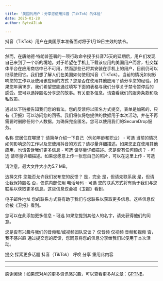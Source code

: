 ```yaml
---

title: '美国的用户：分享您使用抖音（TikTok）的体验'
date: 2025-01-28
author: ByteAILab

---
```


抖音（TikTok）用户在美国原本准备面对将于1月19日生效的禁令。

---
然而，在唐纳德·特朗普签署的一项行政命令授予抖音75天的延期后，用户们发现自己来到了一个新的境地。对于希望在手机上下载该应用的美国用户而言，社交媒体平台在应用商店中已不可用，然而那些已将其安装在手机上的用户，目前仍可以继续使用它。我们想了解人们在美国如何使用抖音（TikTok）。当前的情况如何影响您的工作以及使用该应用的方式？您是否在使用其他应用？请分享您的经验。如果您年满18岁，我们希望您能通过填写下面的表格与我们分享关于禁令暂停后的感受。您可以选择匿名分享您的故事。有关更多信息，请查看我们的服务条款和隐私政策。

通过以下链接告知我们您的看法。您的反馈将以匿名方式提交，表单是加密的，只有《卫报》可以访问您的回答。我们将仅将您提供的数据用于本次活动，并在不再需要时删除任何个人数据。为确保完全匿名，您可以使用我们的SecureDrop服务。

名称
您居住在哪里？
请简单介绍一下自己（例如年龄和职业） - 可选
当前的情况如何影响您的工作以及您使用抖音的方式？请尽量详细描述。如果您正在使用其他应用，也请告诉我们更多信息 - 可选
请尽量详细描述。您是否有任何顾虑？ - 可选
请尽量详细描述。如果您愿意上传一张您自己的照片，可以在这里上传 - 可选

请注意，最大文件大小为5.7 MB。

选择文件
您能否允许我们发布您的反馈？ 是，完全 是，但请先联系我 是，但请让我保持匿名 否，仅供内部使用
电话号码 - 可选
您的联系方式将有助于我们与您联系以获取更多信息。这些信息仅会被《卫报》看到。

电子邮件地址 
您的联系方式将有助于我们与您联系以获取更多信息。这些信息仅会被《卫报》看到。

您可以在此添加更多信息 - 可选
如果您提到其他人的名字，请先获得他们的同意。

您是否有兴趣与我们的音频和/或视频团队交谈？ 仅音频 仅视频 音频和视频 否，我不感兴趣 
通过提交您的反馈，您同意将您的信息分享给我们以便用于本次活动。

提交 
探索更多话题 抖音（TikTok） 呼唤 分享 重用此内容

---
---
感谢阅读！如果您对AI的更多资讯感兴趣，可以查看更多AI文章：[GPTNB](https://gptnb.com)。